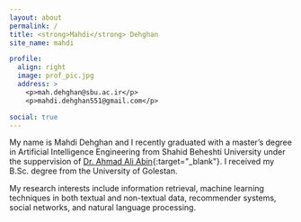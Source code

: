 ```yaml
---
layout: about
permalink: /
title: <strong>Mahdi</strong> Dehghan
site_name: mahdi

profile:
  align: right
  image: prof_pic.jpg
  address: >
    <p>mah.dehghan@sbu.ac.ir</p>
    <p>mahdi.dehghan551@gmail.com</p>

social: true
---
```


My name is Mahdi Dehghan and I recently graduated with a master’s degree in Artificial Intelligence Engineering from Shahid Beheshti University under the suppervision of [Dr. Ahmad Ali Abin](http://facultymembers.sbu.ac.ir/abin/){:target="\_blank"}. I received my B.Sc. degree from the University of Golestan.

My research interests include information retrieval, machine learning techniques in both textual and non-textual data, recommender systems, social networks, and natural language processing.
